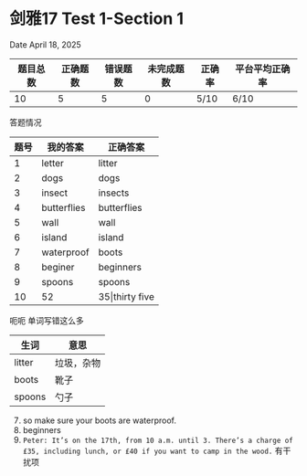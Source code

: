 # 剑雅17 Test 1-Section 1
Date April 18, 2025

|题目总数|正确题数|错误题数|未完成题数|正确率|平台平均正确率|
|---|---|---|---|---|---|
|10|5|5|0|5/10|6/10|

答题情况

|题号|我的答案|正确答案|
|---|---|---|
|1|letter|litter|
|2|dogs|dogs|
|3|insect|insects|
|4|butterflies|butterflies|
|5|wall|wall|
|6|island|island|
|7|waterproof|boots|
|8|beginer|beginners|
|9|spoons|spoons|
|10|52|35\|thirty five|

呃呃
单词写错这么多

生词|意思
---|---
litter|垃圾，杂物
boots|靴子
spoons|勺子


7. so make sure your boots are waterproof.
8. beginners
10. `Peter: It’s on the 17th, from 10 a.m. until 3. There’s a charge of £35, including lunch, or £40 if you want to camp in the wood.` 有干扰项 